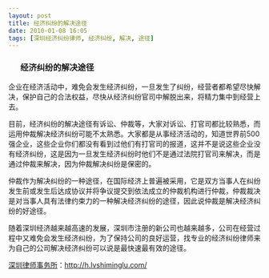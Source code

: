 ```yaml
---
layout: post
title: 经济纠纷的解决途径
date: 2010-01-08 16:05
tags: [深圳经济纠纷律师, 经济纠纷, 解决, 途径]
---
```

<ol>
<h3>经济纠纷的解决途径</h3>
</ol>
企业在经济活动中，难免会发生经济纠纷，一旦发生了纠纷，经营者都希望尽快解决，保护自己的合法权益，尽快从经济纠纷官司中解脱出来，将精力集中到经营上去。

目前，经济纠纷的解决途径有诉讼、仲裁等，大家对诉讼、打官司都比较熟悉，而运用仲裁解决经济纠纷可能不太熟悉。大家都是从事经济活动的，知道世界前500强企业，这些企业你们都没有看到过他们有打官司的报道，这并不是说这些企业没有经济纠纷，这是因为一旦发生经济纠纷时他们不是通过法院打官司来解决，而是通过仲裁来解决，因为仲裁解决纠纷是保密的。

仲裁作为解决纠纷的一种途径，在国际经济上普遍被采用，它是双方当事人在纠纷发生前或发生后达成协议并将争议提交到依法成立的仲裁机构进行仲裁，仲裁裁决是对当事人具有法律约束力的一种解决经济纠纷的途径，因此说仲裁是解决经济纠纷的好途径。

随着深圳经济越来越高速的发展，深圳市注册的新公司也越来越多，公司在经营过程中又难免会发生经济纠纷，为了保持公司的良好运营，找专业的经济纠纷律师来为自己的公司解决经济纠纷可以说是最快速最有效的途径。

<a href="http://h.lvshiminglu.com/">深圳律师事务所</a>：<a href="http://h.lvshiminglu.com/">http://h.lvshiminglu.com/</a>

